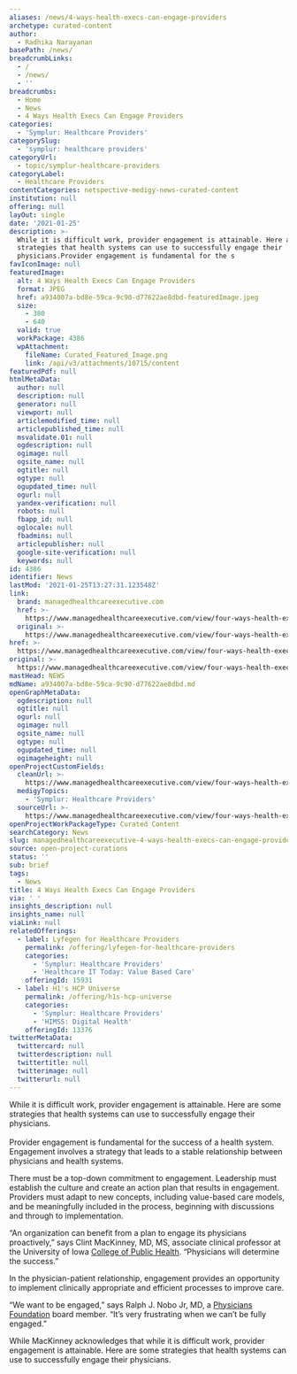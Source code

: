 ```yaml
---
aliases: /news/4-ways-health-execs-can-engage-providers
archetype: curated-content
author:
  - Radhika Narayanan
basePath: /news/
breadcrumbLinks:
  - /
  - /news/
  - ''
breadcrumbs:
  - Home
  - News
  - 4 Ways Health Execs Can Engage Providers
categories:
  - 'Symplur: Healthcare Providers'
categorySlug:
  - 'symplur: healthcare providers'
categoryUrl:
  - topic/symplur-healthcare-providers
categoryLabel:
  - Healthcare Providers
contentCategories: netspective-medigy-news-curated-content
institution: null
offering: null
layOut: single
date: '2021-01-25'
description: >-
  While it is difficult work, provider engagement is attainable. Here are some
  strategies that health systems can use to successfully engage their
  physicians.Provider engagement is fundamental for the s
favIconImage: null
featuredImage:
  alt: 4 Ways Health Execs Can Engage Providers
  format: JPEG
  href: a934007a-bd8e-59ca-9c90-d77622ae8dbd-featuredImage.jpeg
  size:
    - 380
    - 640
  valid: true
  workPackage: 4386
  wpAttachment:
    fileName: Curated_Featured_Image.png
    link: /api/v3/attachments/10715/content
featuredPdf: null
htmlMetaData:
  author: null
  description: null
  generator: null
  viewport: null
  articlemodified_time: null
  articlepublished_time: null
  msvalidate.01: null
  ogdescription: null
  ogimage: null
  ogsite_name: null
  ogtitle: null
  ogtype: null
  ogupdated_time: null
  ogurl: null
  yandex-verification: null
  robots: null
  fbapp_id: null
  oglocale: null
  fbadmins: null
  articlepublisher: null
  google-site-verification: null
  keywords: null
id: 4386
identifier: News
lastMod: '2021-01-25T13:27:31.123548Z'
link:
  brand: managedhealthcareexecutive.com
  href: >-
    https://www.managedhealthcareexecutive.com/view/four-ways-health-execs-can-engage-providers
  original: >-
    https://www.managedhealthcareexecutive.com/view/four-ways-health-execs-can-engage-providers
href: >-
  https://www.managedhealthcareexecutive.com/view/four-ways-health-execs-can-engage-providers
original: >-
  https://www.managedhealthcareexecutive.com/view/four-ways-health-execs-can-engage-providers
mastHead: NEWS
mdName: a934007a-bd8e-59ca-9c90-d77622ae8dbd.md
openGraphMetaData:
  ogdescription: null
  ogtitle: null
  ogurl: null
  ogimage: null
  ogsite_name: null
  ogtype: null
  ogupdated_time: null
  ogimageheight: null
openProjectCustomFields:
  cleanUrl: >-
    https://www.managedhealthcareexecutive.com/view/four-ways-health-execs-can-engage-providers
  medigyTopics:
    - 'Symplur: Healthcare Providers'
  sourceUrl: >-
    https://www.managedhealthcareexecutive.com/view/four-ways-health-execs-can-engage-providers
openProjectWorkPackageType: Curated Content
searchCategory: News
slug: managedhealthcareexecutive-4-ways-health-execs-can-engage-providers
source: open-project-curations
status: ''
sub: brief
tags:
  - News
title: 4 Ways Health Execs Can Engage Providers
via: ' '
insights_description: null
insights_name: null
viaLink: null
relatedOfferings:
  - label: Lyfegen for Healthcare Providers
    permalink: /offering/lyfegen-for-healthcare-providers
    categories:
      - 'Symplur: Healthcare Providers'
      - 'Healthcare IT Today: Value Based Care'
    offeringId: 15931
  - label: H1's HCP Universe
    permalink: /offering/h1s-hcp-universe
    categories:
      - 'Symplur: Healthcare Providers'
      - 'HIMSS: Digital Health'
    offeringId: 13376
twitterMetaData:
  twittercard: null
  twitterdescription: null
  twittertitle: null
  twitterimage: null
  twitterurl: null
---
```

<p>While it is difficult work, provider engagement is attainable. Here are some strategies that health systems can use to successfully engage their physicians.<br><br>Provider engagement is fundamental for the success of a health system. Engagement involves a strategy that leads to a stable relationship between physicians and health systems.</p><p>There must be a top-down commitment to engagement. Leadership must establish the culture and create an action plan that results in engagement. Providers must adapt to new concepts, including value-based care models, and be meaningfully included in the process, beginning with discussions and through to implementation.</p><p>“An organization can benefit from a plan to engage its physicians proactively,” says Clint MacKinney, MD, MS, associate clinical professor at the University of Iowa <a href="https://www.public-health.uiowa.edu/">College of Public Health</a>. “Physicians will determine the success.”</p><p>In the physician-patient relationship, engagement provides an opportunity to implement clinically appropriate and efficient processes to improve care.</p><p>“We want to be engaged,” says Ralph J. Nobo Jr, MD, a <a href="https://physiciansfoundation.org/">Physicians Foundation</a> board member. “It’s very frustrating when we can’t be fully engaged.”</p><p>While MacKinney acknowledges that while it is difficult work, provider engagement is attainable. Here are some strategies that health systems can use to successfully engage their physicians.</p>